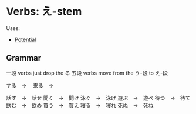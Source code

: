 # Verbs: え-stem

Uses:
- [Potential](・える)

## Grammar

一段 verbs just drop the る
五段 verbs move from the う-段 to え-段

する　→　
来る　→　

話す　→　話せ
聞く　→　聞け
泳ぐ　→　泳げ
遊ぶ　→　遊べ
待つ　→　待て
飲む　→　飲め
買う　→　買え
寝る　→　寝れ
死ぬ　→　死ね

